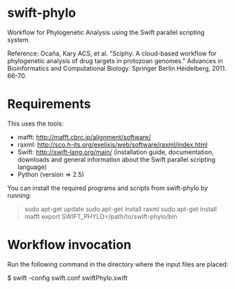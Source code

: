 swift-phylo
===========

Workflow for Phylogenetic Analysis using the Swift parallel scripting system.

Reference: Ocaña, Kary ACS, et al. "Sciphy: A cloud-based workflow for phylogenetic analysis of drug targets in protozoan genomes." Advances in Bioinformatics and Computational Biology. Springer Berlin Heidelberg, 2011. 66-70.

Requirements
============

This uses the tools:

- mafft: http://mafft.cbrc.jp/alignment/software/
- raxml: http://sco.h-its.org/exelixis/web/software/raxml/index.html
- Swift: http://swift-lang.org/main/ (installation guide, documentation, downloads and general information about the Swift parallel scripting language)
- Python (version => 2.5)

You can install the required programs and scripts from swift-phylo by running:

> sudo apt-get update
> sudo apt-get install raxml
> sudo apt-get install mafft
> export SWIFT_PHYLO=/path/to/swift-phylo/bin

Workflow invocation
===================

Run the following command in the directory where the input files are placed:

$ swift -config swift.conf swiftPhylo.swift


